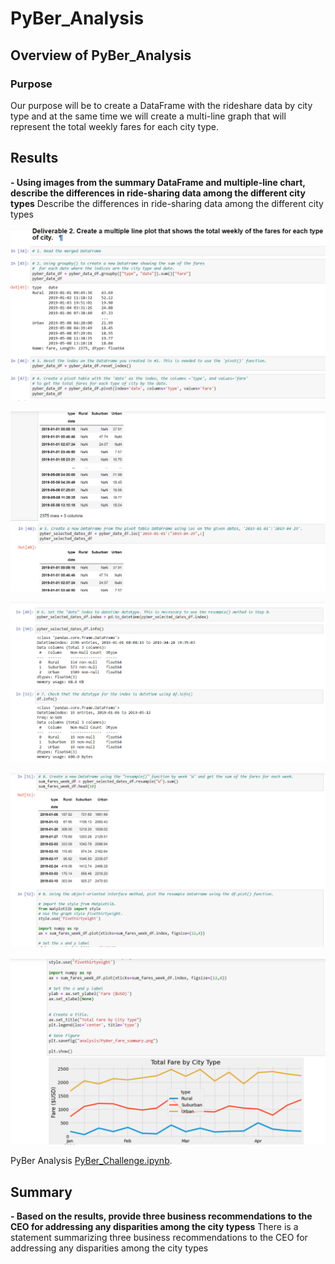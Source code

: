 # PyBer_Analysis


## Overview of PyBer_Analysis

### Purpose
Our purpose will be to create a DataFrame with the rideshare data by city type and at the same time we will create a multi-line graph that will represent the total weekly fares for each city type.


## Results


**- Using images from the summary DataFrame and multiple-line chart, describe the differences in ride-sharing data among the different city types**
 Describe the differences in ride-sharing data among the different city types

  ![Pyber 1](PyBer1.PNG)

  ![Pyber 2](PyBer2.PNG)

  ![Pyber 3](PyBer3.PNG)

  ![Pyber 4](PyBer4.PNG)
 
 ![Pyber 5](PyBer5.PNG)
 
  PyBer Analysis [PyBer_Challenge.ipynb](PyBer_Challenge.ipynb).

 

## Summary

**- Based on the results, provide three business recommendations to the CEO for addressing any disparities among the city typess**
    There is a statement summarizing three business recommendations to the CEO for addressing any disparities among the city types
 
